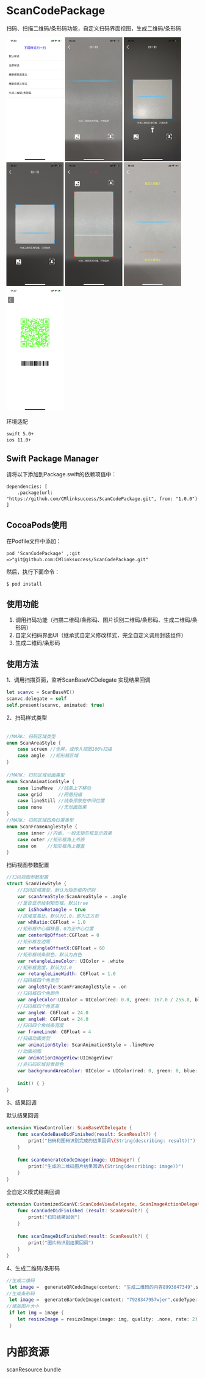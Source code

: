 # ScanCodePackage
扫码、扫描二维码/条形码功能，自定义扫码界面视图，生成二维码/条形码

<img src="https://github.com/CMlinksuccess/ScanCodePackage/blob/main/image/scanImage1.jpeg"  width="150" height="324" alt="效果图1"> <img src="https://github.com/CMlinksuccess/ScanCodePackage/blob/main/image/scanImage2.jpeg" width="150" height="324" alt="效果图2"> <img src="https://github.com/CMlinksuccess/ScanCodePackage/blob/main/image/scanImage3.jpeg" width="150" height="324" alt="效果图3"> <img src="https://github.com/CMlinksuccess/ScanCodePackage/blob/main/image/scanImage4.jpeg" width="150" height="324" alt="效果图4"> <img src="https://github.com/CMlinksuccess/ScanCodePackage/blob/main/image/scanImage5.jpeg" width="150" height="324" alt="效果图5"> <img src="https://github.com/CMlinksuccess/ScanCodePackage/blob/main/image/scanImage6.jpeg" width="150" height="324" alt="效果图6"> <img src="https://github.com/CMlinksuccess/ScanCodePackage/blob/main/image/scanImage7.jpeg" width="150" height="324" alt="效果图7">

环境适配
```
swift 5.0+
ios 11.0+
```

## Swift Package Manager
请将以下添加到Package.swift的依赖项值中：
```
dependencies: [
    .package(url: "https://github.com/CMlinksuccess/ScanCodePackage.git", from: "1.0.0")
]
```

## CocoaPods使用
 在Podfile文件中添加：
```
pod 'ScanCodePackage' ,:git =>"git@github.com:CMlinksuccess/ScanCodePackage.git"
```
然后，执行下面命令：
```
$ pod install
```
## 使用功能
1. 调用扫码功能（扫描二维码/条形码、图片识别二维码/条形码、生成二维码/条形码）
2. 自定义扫码界面UI（继承式自定义修改样式，完全自定义调用封装组件）
3. 生成二维码/条形码

## 使用方法

1、调用扫描页面，监听ScanBaseVCDelegate 实现结果回调
```swift
let scanvc = ScanBaseVC()
scanvc.delegate = self
self.present(scanvc, animated: true)
```

2、扫码样式类型
```swift

//MARK: 扫码区域类型
enum ScanAreaStyle {
    case screen //全屏，或传入视图100%扫描
    case angle  //矩形框区域
}

//MARK: 扫码区域动画类型
enum ScanAnimationStyle {
    case lineMove  //线条上下移动
    case grid      //网格扫描
    case lineStill //线条停放在中间位置
    case none      //无动画效果
}
//MARK: 扫码区域四角位置类型
enum ScanFrameAngleStyle {
    case inner //内嵌，一般无矩形框显示效果
    case outer //矩形框角上外嵌
    case on    //矩形框角上覆盖
}
```
扫码视图参数配置
```swift
//扫码视图参数配置
struct ScanViewStyle {
    //扫码区域类型，默认为矩形框内识别
    var scanAreaStyle:ScanAreaStyle = .angle
    //是否显示绘制矩形框。默认true
    var isShowRetangle = true
    //区域宽高比，默认为1.0，即为正方形
    var whRatio:CGFloat = 1.0
    //矩形框中心偏移量，0为正中心位置
    var centerUpOffset:CGFloat = 0
    //矩形框左边距
    var retangleOffsetX:CGFloat = 60
    //矩形框线条颜色，默认为白色
    var retangleLineColor: UIColor = .white
    //矩形框宽度，默认为1.0
    var retangleLineWidth: CGFloat = 1.0
    //扫码框四个角类型
    var angleStyle:ScanFrameAngleStyle = .on
    //扫码框四个角颜色
    var angleColor:UIColor = UIColor(red: 0.0, green: 167.0 / 255.0, blue: 231.0 / 255.0, alpha: 1.0)
    //扫码框四个角宽高
    var angleW: CGFloat = 24.0
    var angleH: CGFloat = 24.0
    //扫码四个角线条宽度
    var frameLineW: CGFloat = 4
    //扫描动画类型
    var animationStyle: ScanAnimationStyle = .lineMove
    //动画视图
    var animationImageView:UIImageView?
    //非扫码区域背景颜色
    var backgroundAreaColor: UIColor = UIColor(red: 0, green: 0, blue: 0, alpha: 0.5)
    
    init() { }
}
```
3、结果回调

默认结果回调
```swift
extension ViewController: ScanBaseVCDelegate {
    func scanCodeBaseDidFinished(result: ScanResult?) {
        print("扫码和图码识别完成的结果回调\(String(describing: result))")
    }

    func scanGenerateCodeImage(image: UIImage?) {
        print("生成的二维码图片结果回调\(String(describing: image))")
    }
}
```
全自定义模式结果回调
```swift
extension CustomizedScanVC:ScanCodeViewDelegate, ScanImageActionDelegate{
    func scanCodeDidFinished (result: ScanResult?) {
        print("扫码结果回调")
    }
    
    func scanImageDidFinished(result: ScanResult?) {
        print("图片码识别结果回调")
    }
}
```
4、生成二维码/条形码
```swift
//生成二维码
 let image =  generateQRCodeImage(content: "生成二维码的内容8993847349",size: CGSize(width: 200, height: 200), codeType: "CIQRCodeGenerator",codeColor: .green,bgColor: .white)
//生成条形码
 let image =  generateBarCodeImage(content: "7928347957wjer",codeType: "CICode128BarcodeGenerator")
//缩放图片大小
 if let img = image {
    let resizeImage = resizeImage(image: img, quality: .none, rate: 2)
 } 
```

# 内部资源
scanResource.bundle
